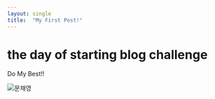 ```yaml
---
layout: single
title:  "My First Post!"
---
```


# the day of starting blog challenge

Do My Best!!



![문채영](/Users/moonchaeyeong/Documents/bbabbi.github.io/images/2022-01-13-first/문채영.png)
